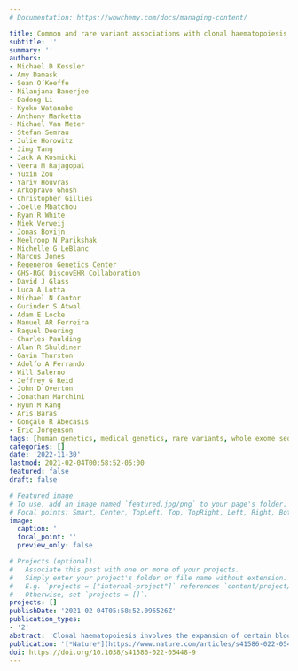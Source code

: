 ```yaml
---
# Documentation: https://wowchemy.com/docs/managing-content/

title: Common and rare variant associations with clonal haematopoiesis phenotypes
subtitle: ''
summary: ''
authors:
- Michael D Kessler
- Amy Damask
- Sean O’Keeffe
- Nilanjana Banerjee
- Dadong Li
- Kyoko Watanabe
- Anthony Marketta
- Michael Van Meter
- Stefan Semrau
- Julie Horowitz
- Jing Tang
- Jack A Kosmicki
- Veera M Rajagopal
- Yuxin Zou
- Yariv Houvras
- Arkopravo Ghosh
- Christopher Gillies
- Joelle Mbatchou
- Ryan R White
- Niek Verweij
- Jonas Bovijn
- Neelroop N Parikshak
- Michelle G LeBlanc
- Marcus Jones
- Regeneron Genetics Center
- GHS-RGC DiscovEHR Collaboration
- David J Glass
- Luca A Lotta
- Michael N Cantor
- Gurinder S Atwal
- Adam E Locke
- Manuel AR Ferreira
- Raquel Deering
- Charles Paulding
- Alan R Shuldiner
- Gavin Thurston
- Adolfo A Ferrando
- Will Salerno
- Jeffrey G Reid
- John D Overton
- Jonathan Marchini
- Hyun M Kang
- Aris Baras
- Gonçalo R Abecasis
- Eric Jorgenson
tags: [human genetics, medical genetics, rare variants, whole exome sequencing, UK Biobank, geisinger, genome-wide association, GWAS, exome-wide association, ExWAS, clonal hematopoiesis, clonal hematopoiesis indeterminate potential, CHIP]
categories: []
date: '2022-11-30'
lastmod: 2021-02-04T00:58:52-05:00
featured: false
draft: false

# Featured image
# To use, add an image named `featured.jpg/png` to your page's folder.
# Focal points: Smart, Center, TopLeft, Top, TopRight, Left, Right, BottomLeft, Bottom, BottomRight.
image:
  caption: ''
  focal_point: ''
  preview_only: false

# Projects (optional).
#   Associate this post with one or more of your projects.
#   Simply enter your project's folder or file name without extension.
#   E.g. `projects = ["internal-project"]` references `content/project/deep-learning/index.md`.
#   Otherwise, set `projects = []`.
projects: []
publishDate: '2021-02-04T05:58:52.096526Z'
publication_types:
- '2'
abstract: 'Clonal haematopoiesis involves the expansion of certain blood cell lineages and has been associated with ageing and adverse health outcomes1,2,3,4,5. Here we use exome sequence data on 628,388 individuals to identify 40,208 carriers of clonal haematopoiesis of indeterminate potential (CHIP). Using genome-wide and exome-wide association analyses, we identify 24 loci (21 of which are novel) where germline genetic variation influences predisposition to CHIP, including missense variants in the lymphocytic antigen coding gene LY75, which are associated with reduced incidence of CHIP. We also identify novel rare variant associations with clonal haematopoiesis and telomere length. Analysis of 5,041 health traits from the UK Biobank (UKB) found relationships between CHIP and severe COVID-19 outcomes, cardiovascular disease, haematologic traits, malignancy, smoking, obesity, infection and all-cause mortality. Longitudinal and Mendelian randomization analyses revealed that CHIP is associated with solid cancers, including non-melanoma skin cancer and lung cancer, and that CHIP linked to DNMT3A is associated with the subsequent development of myeloid but not lymphoid leukaemias. Additionally, contrary to previous findings from the initial 50,000 UKB exomes6, our results in the full sample do not support a role for IL-6 inhibition in reducing the risk of cardiovascular disease among CHIP carriers. Our findings demonstrate that CHIP represents a complex set of heterogeneous phenotypes with shared and unique germline genetic causes and varied clinical implications.'
publication: '[*Nature*](https://www.nature.com/articles/s41586-022-05448-9)'
doi: https://doi.org/10.1038/s41586-022-05448-9
---
```

